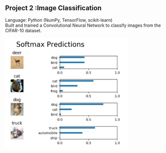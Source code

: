 ## Project 2 :Image Classification
Language: Python (NumPy, TensorFlow, scikit-learn) </br>
Built and trained a Convolutional Neural Network to classify images from the CIFAR-10 dataset.
</br>
<p align="left">
  <img src="softmax.JPG" width="400"/>
</p>

